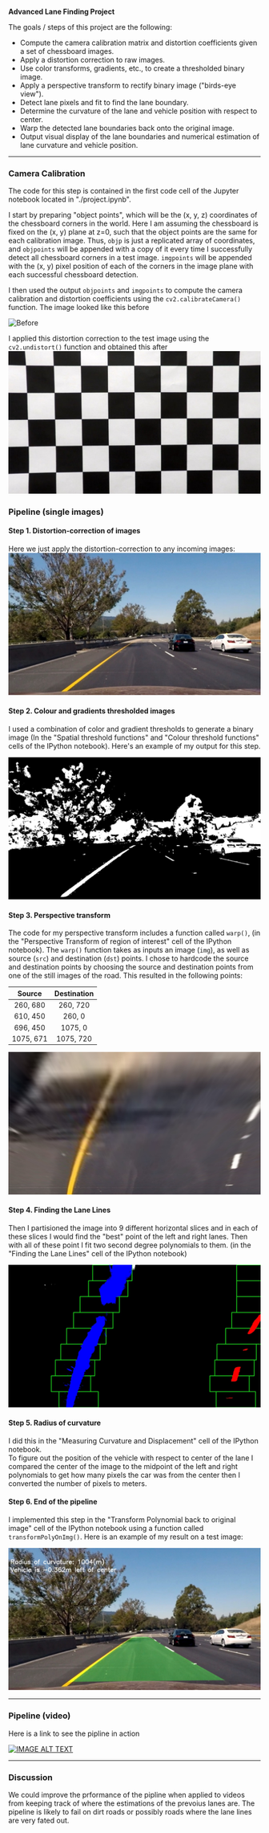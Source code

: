 **Advanced Lane Finding Project**

The goals / steps of this project are the following:

* Compute the camera calibration matrix and distortion coefficients given a set of chessboard images.
* Apply a distortion correction to raw images.
* Use color transforms, gradients, etc., to create a thresholded binary image.
* Apply a perspective transform to rectify binary image ("birds-eye view").
* Detect lane pixels and fit to find the lane boundary.
* Determine the curvature of the lane and vehicle position with respect to center.
* Warp the detected lane boundaries back onto the original image.
* Output visual display of the lane boundaries and numerical estimation of lane curvature and vehicle position.

[//]: # (Image References)
[image0]: ./camera_cal/calibration1.jpg "Distorted"
[image1]: ./camera_cal/corr/calibration1.jpg "Undistorted"
[image2]: ./output_images/undistorted.jpg "Road Transformed"
[image3]: ./output_images/combined_space_and_color.jpg "Binary Example"
[image4]: ./output_images/warped_perspective.jpg "Warp Example"
[image5]: ./output_images/poly_fit.jpg "Fit Visual"
[image6]: ./output_images/lane_lines_and_curvature.jpg "Output"
[video1]: ./output_video.mp4 "Video"


---


### Camera Calibration
The code for this step is contained in the first code cell of the Jupyter notebook located in "./project.ipynb".

I start by preparing "object points", which will be the (x, y, z) coordinates of the chessboard corners in the world. Here I am assuming the chessboard is fixed on the (x, y) plane at z=0, such that the object points are the same for each calibration image.  Thus, `objp` is just a replicated array of coordinates, and `objpoints` will be appended with a copy of it every time I successfully detect all chessboard corners in a test image.  `imgpoints` will be appended with the (x, y) pixel position of each of the corners in the image plane with each successful chessboard detection.  

I then used the output `objpoints` and `imgpoints` to compute the camera calibration and distortion coefficients using the `cv2.calibrateCamera()` function. 
The image looked like this before

![Before][image0]

I applied this distortion correction to the test image using the `cv2.undistort()` function and obtained this after
![After][image1]

### Pipeline (single images)

#### Step 1. Distortion-correction of images

Here we just apply the distortion-correction to any incoming images:
![alt text][image2]

#### Step 2. Colour and gradients thresholded images

I used a combination of color and gradient thresholds to generate a binary image (In the "Spatial threshold functions" and "Colour threshold functions" cells of the IPython notebook).  Here's an example of my output for this step.  

![alt text][image3]

#### Step 3. Perspective transform

The code for my perspective transform includes a function called `warp()`, (in the "Perspective Transform of region of interest" cell of the IPython notebook).  The `warp()` function takes as inputs an image (`img`), as well as source (`src`) and destination (`dst`) points.  I chose to hardcode the source and destination points by choosing the source and destination points from one of the still images of the road. This resulted in the following points:


| Source        | Destination   | 
|:-------------:|:-------------:| 
| 260, 680      | 260, 720      | 
| 610, 450      | 260, 0        |
| 696, 450      | 1075, 0       |
| 1075, 671     | 1075, 720     |


![alt text][image4]

#### Step 4. Finding the Lane Lines

Then I partisioned the image into 9 different horizontal slices and in each of these slices I would find the "best" point of the left and right lanes. Then with all of these point I fit two second degree polynomials to them. (in the "Finding the Lane Lines" cell of the IPython notebook)

![alt text][image5]

#### Step 5. Radius of curvature 

I did this in the "Measuring Curvature and Displacement" cell of the IPython notebook.  
To figure out the position of the vehicle with respect to center of the lane I compared the center of the image to the midpoint of the left and right polynomials to get how many pixels the car was from the center then I converted the number of pixels to meters.

#### Step 6. End of the pipeline

I implemented this step in the "Transform Polynomial back to original image" cell of the IPython notebook using a function called `transformPolyOnImg()`.  Here is an example of my result on a test image:

![alt text][image6]

---

### Pipeline (video)
Here is a link to see the pipline in action

[![IMAGE ALT TEXT](http://img.youtube.com/vi/x8gCjByQFbI/0.jpg)](https://www.youtube.com/embed/x8gCjByQFbI)

---

### Discussion

We could improve the prformance of the pipline when applied to videos from keeping track of where the estimations of the prevoius lanes are. The pipeline is likely to fail on dirt roads or possibly roads where the lane lines are very fated out.
